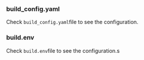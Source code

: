 ### build_config.yaml
Check `build_config.yaml`file to see the configuration.

### build.env
Check `build.env`file to see the configuration.s